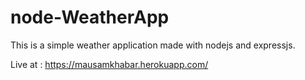 # node-WeatherApp

This is a simple weather application made with nodejs and expressjs.  

Live at : https://mausamkhabar.herokuapp.com/
